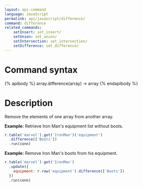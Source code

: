 ```yaml
---
layout: api-command
language: JavaScript
permalink: api/javascript/difference/
command: difference
related_commands:
    setInsert: set_insert/
    setUnion: set_union/
    setIntersection: set_intersection/
    setDifference: set_difference/
---
```


# Command syntax #

{% apibody %}
array.difference(array) &rarr; array
{% endapibody %}

# Description #

Remove the elements of one array from another array.

__Example:__ Retrieve Iron Man's equipment list without boots.

```js
r.table('marvel').get('IronMan')('equipment')
  .difference(['Boots'])
  .run(conn)
```

__Example:__ Remove Iron Man's boots from his equipment.

```js
r.table('marvel').get('IronMan')
  .update({
    equipment: r.row('equipment').difference(['Boots'])
  })
  .run(conn)
```


